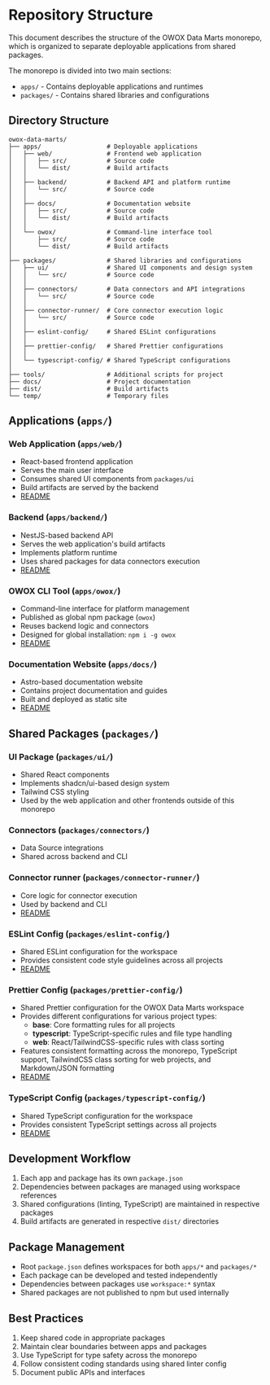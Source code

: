 # Repository Structure

This document describes the structure of the OWOX Data Marts monorepo, which is organized to separate deployable applications from shared packages.

The monorepo is divided into two main sections:

- `apps/` - Contains deployable applications and runtimes
- `packages/` - Contains shared libraries and configurations

## Directory Structure

```text
owox-data-marts/
├── apps/                  # Deployable applications
│   ├── web/               # Frontend web application
│   │   ├── src/           # Source code
│   │   └── dist/          # Build artifacts
│   │
│   ├── backend/           # Backend API and platform runtime
│   │   └── src/           # Source code
│   │
│   ├── docs/              # Documentation website
│   │   ├── src/           # Source code
│   │   └── dist/          # Build artifacts
│   │
│   └── owox/              # Command-line interface tool
│       ├── src/           # Source code
│       └── dist/          # Build artifacts
│
├── packages/              # Shared libraries and configurations
│   ├── ui/                # Shared UI components and design system
│   │   └── src/           # Source code
│   │
│   ├── connectors/        # Data connectors and API integrations
│   │   └── src/           # Source code
│   │
│   ├── connector-runner/  # Core connector execution logic
│   │   └── src/           # Source code
│   │
│   ├── eslint-config/     # Shared ESLint configurations
│   │
│   ├── prettier-config/   # Shared Prettier configurations
│   │
│   └── typescript-config/ # Shared TypeScript configurations
│
├── tools/                 # Additional scripts for project
├── docs/                  # Project documentation
├── dist/                  # Build artifacts
└── temp/                  # Temporary files
```

## Applications (`apps/`)

### Web Application (`apps/web/`)

- React-based frontend application
- Serves the main user interface
- Consumes shared UI components from `packages/ui`
- Build artifacts are served by the backend
- [README](../../../apps/web/README.md)

### Backend (`apps/backend/`)

- NestJS-based backend API
- Serves the web application's build artifacts
- Implements platform runtime
- Uses shared packages for data connectors execution
- [README](../../../apps/backend/README.md)

### OWOX CLI Tool (`apps/owox/`)

- Command-line interface for platform management
- Published as global npm package (`owox`)
- Reuses backend logic and connectors
- Designed for global installation: `npm i -g owox`
- [README](../../../apps/owox/CONTRIBUTING.md)

### Documentation Website (`apps/docs/`)

- Astro-based documentation website
- Contains project documentation and guides
- Built and deployed as static site
- [README](../../../apps/docs/README.md)

## Shared Packages (`packages/`)

### UI Package (`packages/ui/`)

- Shared React components
- Implements shadcn/ui-based design system
- Tailwind CSS styling
- Used by the web application and other frontends outside of this monorepo

### Connectors (`packages/connectors/`)

- Data Source integrations
- Shared across backend and CLI

### Connector runner (`packages/connector-runner/`)

- Core logic for connector execution
- Used by backend and CLI
- [README](../../../packages/connector-runner/README.md)

### ESLint Config (`packages/eslint-config/`)

- Shared ESLint configuration for the workspace
- Provides consistent code style guidelines across all projects
- [README](../../../packages/eslint-config/README.md)

### Prettier Config (`packages/prettier-config/`)

- Shared Prettier configuration for the OWOX Data Marts workspace
- Provides different configurations for various project types:
  - **base**: Core formatting rules for all projects
  - **typescript**: TypeScript-specific rules and file type handling
  - **web**: React/TailwindCSS-specific rules with class sorting
- Features consistent formatting across the monorepo, TypeScript support, TailwindCSS class sorting for web projects, and Markdown/JSON formatting
- [README](../../../packages/prettier-config/README.md)

### TypeScript Config (`packages/typescript-config/`)

- Shared TypeScript configuration for the workspace
- Provides consistent TypeScript settings across all projects
- [README](../../../packages/typescript-config/README.md)

## Development Workflow

1. Each app and package has its own `package.json`
2. Dependencies between packages are managed using workspace references
3. Shared configurations (linting, TypeScript) are maintained in respective packages
4. Build artifacts are generated in respective `dist/` directories

## Package Management

- Root `package.json` defines workspaces for both `apps/*` and `packages/*`
- Each package can be developed and tested independently
- Dependencies between packages use `workspace:*` syntax
- Shared packages are not published to npm but used internally

## Best Practices

1. Keep shared code in appropriate packages
2. Maintain clear boundaries between apps and packages
3. Use TypeScript for type safety across the monorepo
4. Follow consistent coding standards using shared linter config
5. Document public APIs and interfaces
